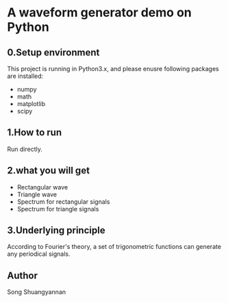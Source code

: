 A waveform generator demo on Python
===
0.Setup environment
---
This project is running in Python3.x, and please enusre following packages are installed:
* numpy
* math
* matplotlib
* scipy

1.How to run
---
Run directly.

2.what you will get
---
* Rectangular wave
* Triangle wave
* Spectrum for rectangular signals
* Spectrum for triangle signals

3.Underlying principle
---
According to Fourier's theory, a set of trigonometric functions can generate any periodical signals.


Author
---
Song Shuangyannan
